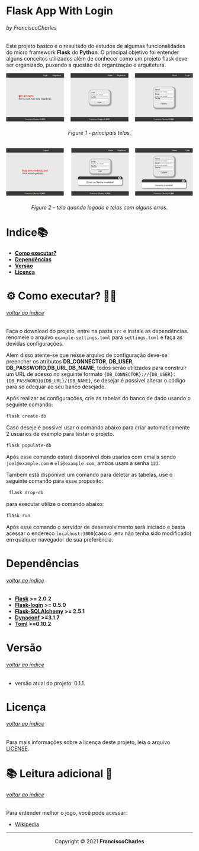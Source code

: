 <p align="center">
  <h1>Flask App With Login</h1>
  <h6>by <i>FranciscoCharles</i></h6>
</p>
<p align="justify">

Este projeto basico é o resultado do estudos de algumas funcionalidades do micro framework **Flask** do **Python**. O principal objetivo foi entender alguns conceitos utilizados além de conhecer como um projeto flask deve ser organizado, puxando a questão de organização e arquitetura.

</p>

<div align="center">
    <img src="./app_with_login/static/asserts/screen_1.png">
    <br>
    <h6>
        Figure 1 - principais telas.
    </h6>
</div>
<div align="center">
    <img src="./app_with_login/static/asserts/screen_2.png">
    <br>
    <h6>
        Figure 2 - tela quando logado e telas com alguns erros.
    </h6>
</div>

# <a name=index>Indice📚</a>
- [**Como executar?**](#run)
- [**Dependências**](#dependencies)
- [**Versão**](#version)
- [**Licença**](#license)

# **<a name=run> ⚙️ Como executar? 🧠💭</a>** <h6>[voltar ao indice](#index)</h6>

 Faça o download do projeto, entre na pasta `src` e instale as dependências. renomeie o arquivo `example-settings.toml` para `settings.toml` e faça as devidas configurações.
 
 Alem disso atente-se que nesse arquivo de configuração deve-se preencher os atributos **DB_CONNECTOR**, **DB_USER**, **DB_PASSWORD**,**DB_URL**,**DB_NAME**, todos serão utilizados para construir um URL de acesso  no seguinte formato 
 `{DB_CONNECTOR}://{DB_USER}:{DB_PASSWORD}@{DB_URL}/{DB_NAME}`, se desejar é possivel alterar o código para se adequar ao seu banco desejado.

 Após realizar as configurações, crie as tabelas do banco de dado usando o seguinte comando:
 ```bash
 flask create-db
 ```
 Caso deseje é possivel usar o comando abaixo para criar automaticamente 2 usuarios de exemplo para testar o projeto.
 ```bash
 flask populate-db
 ```
 Após esse comando estará disponivel dois usarios com emails sendo `joel@example.com` e `eli@example.com`, ambos usam a senha `123`.

Tambem está disponivel um comando para deletar as tabelas, use o seguinte comando para esse proposito:
```bash
 flask drop-db
 ```
 para executar utilize o comando abaixo:
 ```bash
 flask run
 ```
 Após esse comando o servidor de desenvolvimento será iniciado e basta acessar o endereço `localhost:3000`(caso o .env não tenha sido modificado) em qualquer navegador de sua preferência.

# **<a name=dependencies>Dependências</a>**  <h6>[voltar ao indice](#index)</h6>

- [**Flask**](https://pypi.org/project/pygame/) **>= 2.0.2**
- [**Flask-login**](https://pypi.org/project/pygame/) **>= 0.5.0**
- [**Flask-SQLAlchemy**](https://pypi.org/project/pygame/) **>= 2.5.1**
- [**Dynaconf**](https://pypi.org/project/pygame/) **>=3.1.7**
- [**Toml**](https://pypi.org/project/pygame/) **>=0.10.2**

# **<a name=version>Versão</a>**  <h6>[voltar ao indice](#index)</h6>
- versão atual do projeto: 0.1.1.

# **<a name=license>Licença</a>**  <h6>[voltar ao indice](#index)</h6>

Para mais informações sobre a licença deste projeto, leia o arquivo <a href="./LICENSE" title="go to license file">LICENSE</a>.

# **<a name=leitura_adicional>📚 Leitura adicional 🔎</a>**  <h6>[voltar ao indice](#index)</h6>
Para entender melhor o jogo, você pode acessar:
+ [Wikipedia](https://en.wikipedia.org/wiki/Tetris)
---
<p align="center">
    Copyright © 2021 <b>FranciscoCharles</b>
</p>